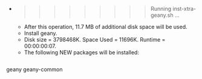 * >>>>>>>>> Running inst-xtra-geany.sh ...
  * After this operation, 11.7 MB of additional disk space will be used.
  * Install geany.
  * Disk size = 3798468K. Space Used = 11696K. Runtime = 00:00:00:07.
  * The following NEW packages will be installed:
  ```bash
geany geany-common
  ```
